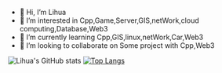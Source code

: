 - 👋 Hi, I’m Lihua
- 👀 I’m interested in Cpp,Game,Server,GIS,netWork,cloud computing,Database,Web3
- 🌱 I’m currently learning Cpp,GIS,linux,netWork,Car,Web3
- 💞️ I’m looking to collaborate on Some project with Cpp,Web3
  
<!---
OS-Lihua/OS-Lihua is a ✨ special ✨ repository because its `README.md` (this file) appears on your GitHub profile.
You can click the Preview link to take a look at your changes.
--->
![Lihua's GitHub stats](https://github-readme-stats.vercel.app/api?username=OS-Lihua&count_private=true&show_icons=true&theme=radical)
[![Top Langs](https://github-readme-stats.vercel.app/api/top-langs/?username=OS-Lihua&hide=javascript,html)](https://github.com/anuraghazra/github-readme-stats)
